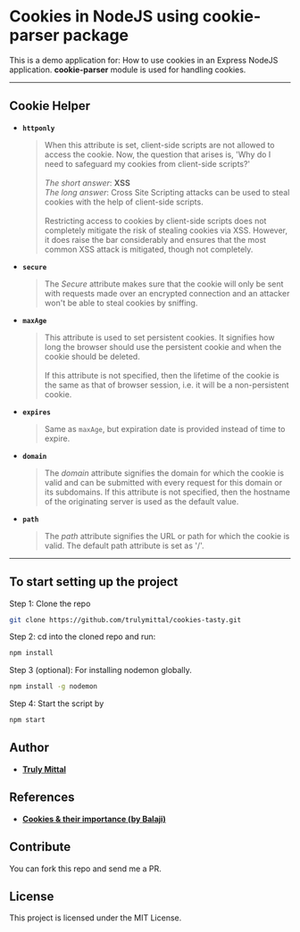 # Cookies in NodeJS using cookie-parser package

This is a demo application for: How to use cookies in an Express NodeJS application.
**cookie-parser** module is used for handling cookies.

---

## Cookie Helper

- **`httponly`**

  > When this attribute is set, client-side scripts are not allowed to access the cookie. Now, the question that arises is, 'Why do I need to safeguard my cookies from client-side scripts?'
  > <br><br> _The short answer_: **XSS** <br> _The long answer_: Cross Site Scripting attacks can be used to steal cookies with the help of client-side scripts.
  > <br><br>
  > Restricting access to cookies by client-side scripts does not completely mitigate the risk of stealing cookies via XSS. However, it does raise the bar considerably and ensures that the most common XSS attack is mitigated, though not completely.

- **`secure`**

  > The _Secure_ attribute makes sure that the cookie will only be sent with requests made over an encrypted connection and an attacker won't be able to steal cookies by sniffing.

- **`maxAge`**

  > This attribute is used to set persistent cookies. It signifies how long the browser should use the persistent cookie and when the cookie should be deleted.
  > <br><br>
  > If this attribute is not specified, then the lifetime of the cookie is the same as that of browser session, i.e. it will be a non-persistent cookie.

- **`expires`**

  > Same as `maxAge`, but expiration date is provided instead of time to expire.

- **`domain`**

  > The _domain_ attribute signifies the domain for which the cookie is valid and can be submitted with every request for this domain or its subdomains. If this attribute is not specified, then the hostname of the originating server is used as the default value.

- **`path`**
  > The _path_ attribute signifies the URL or path for which the cookie is valid. The default path attribute is set as '/'.

---

## To start setting up the project

Step 1: Clone the repo

```zsh
git clone https://github.com/trulymittal/cookies-tasty.git
```

Step 2: cd into the cloned repo and run:

```zsh
npm install
```

Step 3 (optional): For installing nodemon globally.

```zsh
npm install -g nodemon
```

Step 4: Start the script by

```zsh
npm start
```

## Author

- [**Truly Mittal**](https://trulymittal.com)

## References

- [**Cookies & their importance (by Balaji)**](https://www.paladion.net/blogs/cookie-attributes-and-their-importance)

## Contribute

You can fork this repo and send me a PR.

## License

This project is licensed under the MIT License.
